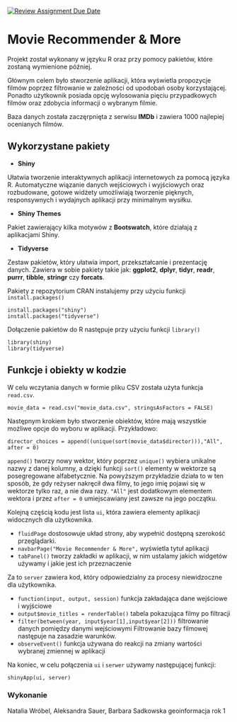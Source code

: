 [![Review Assignment Due Date](https://classroom.github.com/assets/deadline-readme-button-8d59dc4de5201274e310e4c54b9627a8934c3b88527886e3b421487c677d23eb.svg)](https://classroom.github.com/a/tauthlex)

# Movie Recommender & More
Projekt został wykonany w języku R oraz przy pomocy pakietów, które zostaną wymienione później. 

Głównym celem było stworzenie aplikacji, która wyświetla propozycje filmów poprzez filtrowanie w zależności od upodobań osoby korzystającej. Ponadto użytkownik posiada opcję wylosowania pięciu przypadkowych filmów oraz zdobycia informacji o wybranym filmie. 

Baza danych została zaczęrpnięta z serwisu **IMDb** i zawiera 1000 najlepiej ocenianych filmów. 
## Wykorzystane pakiety
* **Shiny**

Ułatwia tworzenie interaktywnych aplikacji internetowych za pomocą języka R. Automatyczne wiązanie danych wejściowych i wyjściowych oraz rozbudowane, gotowe widżety umożliwiają tworzenie pięknych, responsywnych i wydajnych aplikacji przy minimalnym wysiłku.

* **Shiny Themes**

Pakiet zawierający kilka motywów z **Bootswatch**, które działają z aplikacjami Shiny.

* **Tidyverse**

Zestaw pakietów, który ułatwia import, przekształcanie i prezentację danych. Zawiera w sobie pakiety takie jak: **ggplot2**, **dplyr**, **tidyr**, **readr**, **purrr**, **tibble**, **stringr** czy **forcats**.

Pakiety z repozytorium CRAN instalujemy przy użyciu funkcji `install.packages()`
```
install.packages("shiny")
install.packages("tidyverse") 
```

Dołączenie pakietów do R następuje przy użyciu funkcji `library()`
```
library(shiny)
library(tidyverse) 
```
## Funkcje i obiekty w kodzie
W celu wczytania danych w formie pliku CSV została użyta funkcja `read.csv`.
```
movie_data = read.csv("movie_data.csv", stringsAsFactors = FALSE)
```

Następnym krokiem było stworzenie obiektów, które mają wszystkie możliwe opcje do wyboru w aplikacji. Przykładowo:
```
director_choices = append((unique(sort(movie_data$director))),"All", after = 0)
```
`append()` tworzy nowy wektor, który poprzez `unique()` wybiera unikalne nazwy z danej kolumny, a dzięki funkcji `sort()` elementy w wektorze są posegregowane alfabetycznie. Na powyższym przykładzie działa to w ten sposób, że gdy reżyser nakręcił dwa filmy, to jego imię pojawi się w wektorze tylko raz, a nie dwa razy. `"All"` jest dodatkowym elementem wektora i przez `after = 0` umiejscawiany jest zawsze na jego początku.

Kolejną częścią kodu jest lista `ui`, która zawiera elementy aplikacji widocznych dla użytkownika. 
* `fluidPage` dostosowuje układ strony, aby wypełnić dostępną szerokość przeglądarki.
* `navbarPage("Movie Recommender & More",` wyświetla tytuł aplikacji
* `tabPanel()` tworzy zakładki w aplikacji, w nim ustalamy jakich widgetów używamy i jakie jest ich przeznaczenie

Za to `server` zawiera kod, który odpowiedzialny za procesy niewidzoczne dla użytkownika.
* `function(input, output, session)` funkcja zakładająca dane wejściowe i wyjściowe
* `output$movie_titles = renderTable()` tabela pokazująca filmy po filtracji
*  `filter(between(year, input$year[1],input$year[2]))` filtrowanie danych pomiędzy danymi wejściowymi
Filtrowanie bazy filmowej następuje na zasadzie warunków. 
* `observeEvent()` funkcja używana do reakcji na zmiany wartości wybranej zmiennej w aplikacji

Na koniec, w celu połączenia `ui` i `serwer` używamy następującej funkcji:
```
shinyApp(ui, server)
```
### Wykonanie
Natalia Wróbel, Aleksandra Sauer, Barbara Sadkowska
geoinformacja rok 1
